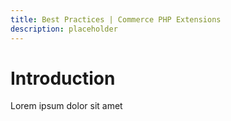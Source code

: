 ```yaml
---
title: Best Practices | Commerce PHP Extensions
description: placeholder 
---
```


# Introduction

Lorem ipsum dolor sit amet
